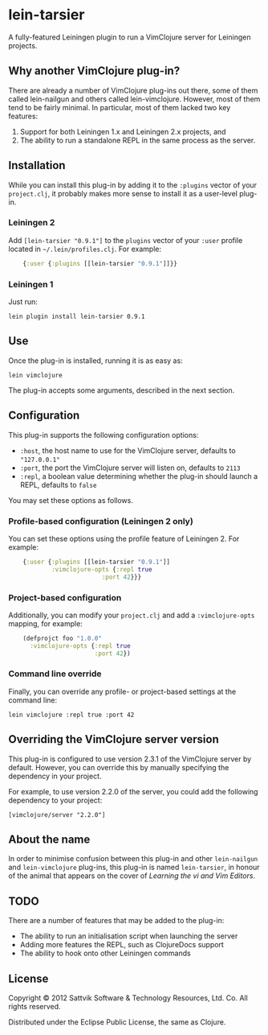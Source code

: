 # lein-tarsier

A fully-featured Leiningen plugin to run a VimClojure server for Leiningen
projects.

## Why another VimClojure plug-in?

There are already a number of VimClojure plug-ins out there, some of them
called lein-nailgun and others called lein-vimclojure.  However, most of them
tend to be fairly minimal.  In particular, most of them lacked two key features:

1. Support for both Leiningen 1.x and Leiningen 2.x projects, and
2. The ability to run a standalone REPL in the same process as the server.

## Installation

While you can install this plug-in by adding it to the `:plugins` vector of
your `project.clj`, it probably makes more sense to install it as a user-level
plug-in.

### Leiningen 2

Add `[lein-tarsier "0.9.1"]` to the `plugins` vector of your `:user`
profile located in `~/.lein/profiles.clj`.  For example:

```clj
    {:user {:plugins [[lein-tarsier "0.9.1"]]}}
```

### Leiningen 1

Just run:

    lein plugin install lein-tarsier 0.9.1

## Use

Once the plug-in is installed, running it is as easy as:

    lein vimclojure

The plug-in accepts some arguments, described in the next section.

## Configuration

This plug-in supports the following configuration options:

* `:host`, the host name to use for the VimClojure server, defaults to
  `"127.0.0.1"`
* `:port`, the port the VimClojure server will listen on, defaults to `2113`
* `:repl`, a boolean value determining whether the plug-in should launch a
  REPL, defaults to `false`

You may set these options as follows.

### Profile-based configuration (Leiningen 2 only)

You can set these options using the profile feature of Leiningen 2.  For
example:

```clj
    {:user {:plugins [[lein-tarsier "0.9.1"]]
            :vimclojure-opts {:repl true
	                      :port 42}}}
```

### Project-based configuration

Additionally, you can modify your `project.clj` and add a `:vimclojure-opts`
mapping, for example:

```clj
    (defprojct foo "1.0.0"
      :vimclojure-opts {:repl true
                        :port 42})
```

### Command line override

Finally, you can override any profile- or project-based settings at the command line:

    lein vimclojure :repl true :port 42

## Overriding the VimClojure server version

This plug-in is configured to use version 2.3.1 of the VimClojure server by
default.  However, you can override this by manually specifying the dependency
in your project.

For example, to use version 2.2.0 of the server, you could add the following
dependency to your project:

    [vimclojure/server "2.2.0"]

## About the name

In order to minimise confusion between this plug-in and other `lein-nailgun`
and `lein-vimclojure` plug-ins, this plug-in is named `lein-tarsier`, in honour
of the animal that appears on the cover of _Learning the vi and Vim Editors_.

## TODO

There are a number of features that may be added to the plug-in:

* The ability to run an initialisation script when launching the server
* Adding more features the REPL, such as ClojureDocs support
* The ability to hook onto other Leiningen commands

## License

Copyright © 2012 Sattvik Software & Technology Resources, Ltd. Co.
All rights reserved.

Distributed under the Eclipse Public License, the same as Clojure.
